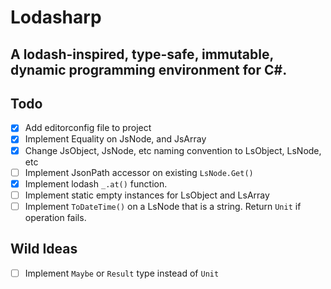 # Lodasharp
## A lodash-inspired, type-safe, immutable, dynamic programming environment for C#.

Todo
---
- [x] Add editorconfig file to project
- [X] Implement Equality on JsNode, and JsArray
- [X] Change JsObject, JsNode, etc naming convention to LsObject, LsNode, etc
- [ ] Implement JsonPath accessor on existing `LsNode.Get()`
- [x] Implement lodash `_.at()` function.
- [ ] Implement static empty instances for LsObject and LsArray
- [ ] Implement `ToDateTime()` on a LsNode that is a string. Return `Unit` if operation fails.

Wild Ideas
---
- [ ] Implement `Maybe` or `Result` type instead of `Unit`
